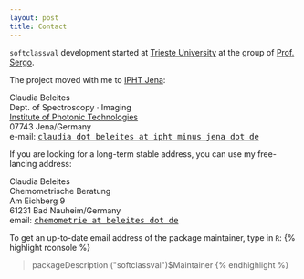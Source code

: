 ```yaml
---
layout: post
title: Contact
---
```


`softclassval` development started at [Trieste University](http://www.units.it) at the group of
[Prof. Sergo](http://www.valtersergo.it/).

The project moved with me to [IPHT Jena](www.ipht-jena.de):  
<div id="address">  
		  Claudia Beleites<br/>
		  Dept. of Spectroscopy &middot; Imaging<br/> 
		  <a href="http://www.ipht-jena.de">Institute of Photonic Technologies</a><br/>
		  07743 Jena/Germany<br/>
		  e-mail: <tt><a href="mailto:claudia dot beleites at ipht minus jena dot de?subject=[softclassval]">claudia dot beleites at ipht minus jena dot de</a></tt>
</div>


If you are looking for a long-term stable address, you can use my free-lancing address:
<div id="address">  
Claudia Beleites<br/>  
Chemometrische Beratung  <br/>
Am Eichberg 9  <br/>
61231 Bad Nauheim/Germany  <br/>
email:  <tt><a href="mailto:chemometrie at beleites dot de?subject=[softclassval]">chemometrie at beleites dot de</a></tt>
</div>

To get an up-to-date email address of the package maintainer, type in `R`:
{% highlight rconsole %}
> packageDescription ("softclassval")$Maintainer
{% endhighlight %}
